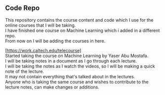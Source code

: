 ## Code Repo  

This repository contains the course content and code which I use for the online courses that I will be taking.  
I have finished one course on Machine Learning which i added in a different repo.  
From now on I will be adding the courses in here.  

[https://work.caltech.edu/telecourse]  
Started taking the course on Machine Learning by Yaser Abu Mostafa.  
I will be taking notes in a document as I go through each lecture.  
I will be taking the notes as I watch the videos, so I will be making a quick note of the lecture.  
It may not contain everything that's talked about in the lectures.  
Anyone who is taking the same course and wishes to contribute to the lecture notes, can make changes or additions.  